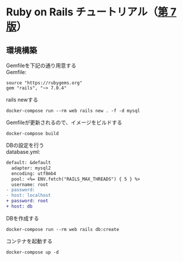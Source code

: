 # Ruby on Rails チュートリアル（[第 7 版](https://railstutorial.jp/chapters/beginning?version=7.0#sec-git_setup)）

## 環境構築

Gemfileを下記の通り用意する  
Gemfile:
```Gemfile
source "https://rubygems.org"
gem "rails", "~> 7.0.4"
```

rails newする
```
docker-compose run --rm web rails new . -f -d mysql
```

Gemfileが更新されるので、イメージをビルドする
```
docker-compose build
```

DBの設定を行う  
database.yml:
```diff
default: &default
  adapter: mysql2
  encoding: utf8mb4
  pool: <%= ENV.fetch("RAILS_MAX_THREADS") { 5 } %>
  username: root
- password:
- host: localhost
+ password: root
+ host: db
```

DBを作成する
```
docker-compose run --rm web rails db:create
```

コンテナを起動する
```
docker-compose up -d
```
